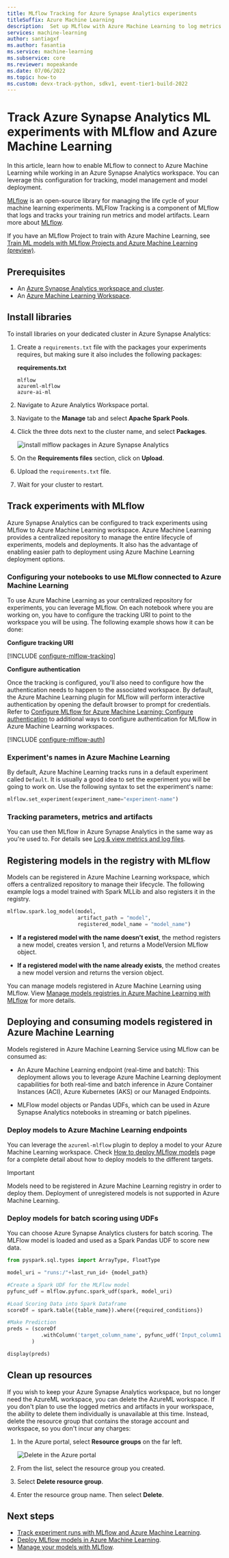 ```yaml
---
title: MLflow Tracking for Azure Synapse Analytics experiments
titleSuffix: Azure Machine Learning
description:  Set up MLflow with Azure Machine Learning to log metrics and artifacts from Azure Synapse Analytics workspace.
services: machine-learning
author: santiagxf
ms.author: fasantia
ms.service: machine-learning
ms.subservice: core
ms.reviewer: mopeakande
ms.date: 07/06/2022
ms.topic: how-to
ms.custom: devx-track-python, sdkv1, event-tier1-build-2022
---
```


# Track Azure Synapse Analytics ML experiments with MLflow and Azure Machine Learning

In this article, learn how to enable MLflow to connect to Azure Machine Learning while working in an Azure Synapse Analytics workspace. You can leverage this configuration for tracking, model management and model deployment.

[MLflow](https://www.mlflow.org) is an open-source library for managing the life cycle of your machine learning experiments. MLFlow Tracking is a component of MLflow that logs and tracks your training run metrics and model artifacts. Learn more about [MLflow](concept-mlflow.md). 

If you have an MLflow Project to train with Azure Machine Learning, see [Train ML models with MLflow Projects and Azure Machine Learning (preview)](how-to-train-mlflow-projects.md).

## Prerequisites

* An [Azure Synapse Analytics workspace and cluster](../synapse-analytics/quickstart-create-workspace.md).
* An [Azure Machine Learning Workspace](quickstart-create-resources.md).

## Install libraries

To install libraries on your dedicated cluster in Azure Synapse Analytics:

1. Create a `requirements.txt` file with the packages your experiments requires, but making sure it also includes the following packages:

    __requirements.txt__

    ```pip
    mlflow
    azureml-mlflow
    azure-ai-ml
    ```

3. Navigate to Azure Analytics Workspace portal.

4. Navigate to the **Manage** tab and select **Apache Spark Pools**.

5. Click the three dots next to the cluster name, and select **Packages**.

    ![install mlflow packages in Azure Synapse Analytics](media/how-to-use-mlflow-azure/install-packages.png)

6. On the **Requirements files** section, click on **Upload**.

7. Upload the `requirements.txt` file.

8. Wait for your cluster to restart.

## Track experiments with MLflow

Azure Synapse Analytics can be configured to track experiments using MLflow to Azure Machine Learning workspace. Azure Machine Learning provides a centralized repository to manage the entire lifecycle of experiments, models and deployments. It also has the advantage of enabling easier path to deployment using Azure Machine Learning deployment options.

### Configuring your notebooks to use MLflow connected to Azure Machine Learning

To use Azure Machine Learning as your centralized repository for experiments, you can leverage MLflow. On each notebook where you are working on, you have to configure the tracking URI to point to the workspace you will be using. The following example shows how it can be done:

__Configure tracking URI__

[!INCLUDE [configure-mlflow-tracking](../../includes/machine-learning-mlflow-configure-tracking.md)]

__Configure authentication__

Once the tracking is configured, you'll also need to configure how the authentication needs to happen to the associated workspace. By default, the Azure Machine Learning plugin for MLflow will perform interactive authentication by opening the default browser to prompt for credentials. Refer to [Configure MLflow for Azure Machine Learning: Configure authentication](how-to-use-mlflow-configure-tracking.md#configure-authentication) to additional ways to configure authentication for MLflow in Azure Machine Learning workspaces.

[!INCLUDE [configure-mlflow-auth](../../includes/machine-learning-mlflow-configure-auth.md)]

### Experiment's names in Azure Machine Learning

By default, Azure Machine Learning tracks runs in a default experiment called `Default`. It is usually a good idea to set the experiment you will be going to work on. Use the following syntax to set the experiment's name:

```python
mlflow.set_experiment(experiment_name="experiment-name")
```

### Tracking parameters, metrics and artifacts

You can use then MLflow in Azure Synapse Analytics in the same way as you're used to. For details see [Log & view metrics and log files](how-to-log-view-metrics.md).

## Registering models in the registry with MLflow

Models can be registered in Azure Machine Learning workspace, which offers a centralized repository to manage their lifecycle. The following example logs a model trained with Spark MLLib and also registers it in the registry.

```python
mlflow.spark.log_model(model, 
                       artifact_path = "model", 
                       registered_model_name = "model_name")  
```

* **If a registered model with the name doesn’t exist**, the method registers a new model, creates version 1, and returns a ModelVersion MLflow object. 

* **If a registered model with the name already exists**, the method creates a new model version and returns the version object. 

You can manage models registered in Azure Machine Learning using MLflow. View [Manage models registries in Azure Machine Learning with MLflow](how-to-manage-models-mlflow.md) for more details.

## Deploying and consuming models registered in Azure Machine Learning

Models registered in Azure Machine Learning Service using MLflow can be consumed as: 

* An Azure Machine Learning endpoint (real-time and batch): This deployment allows you to leverage Azure Machine Learning deployment capabilities for both real-time and batch inference in Azure Container Instances (ACI), Azure Kubernetes (AKS) or our Managed Endpoints. 

* MLFlow model objects or Pandas UDFs, which can be used in Azure Synapse Analytics notebooks in streaming or batch pipelines.

### Deploy models to Azure Machine Learning endpoints 
You can leverage the `azureml-mlflow` plugin to deploy a model to your Azure Machine Learning workspace. Check [How to deploy MLflow models](how-to-deploy-mlflow-models.md) page for a complete detail about how to deploy models to the different targets.

> [!IMPORTANT]
> Models need to be registered in Azure Machine Learning registry in order to deploy them. Deployment of unregistered models is not supported in Azure Machine Learning.

### Deploy models for batch scoring using UDFs

You can choose Azure Synapse Analytics clusters for batch scoring. The MLFlow model is loaded and used as a Spark Pandas UDF to score new data. 

```python
from pyspark.sql.types import ArrayType, FloatType 

model_uri = "runs:/"+last_run_id+ {model_path} 

#Create a Spark UDF for the MLFlow model 
pyfunc_udf = mlflow.pyfunc.spark_udf(spark, model_uri) 

#Load Scoring Data into Spark Dataframe 
scoreDf = spark.table({table_name}).where({required_conditions}) 

#Make Prediction 
preds = (scoreDf 
           .withColumn('target_column_name', pyfunc_udf('Input_column1', 'Input_column2', ' Input_column3', …)) 
        ) 

display(preds) 
```

## Clean up resources

If you wish to keep your Azure Synapse Analytics workspace, but no longer need the AzureML workspace, you can delete the AzureML workspace. If you don't plan to use the logged metrics and artifacts in your workspace, the ability to delete them individually is unavailable at this time. Instead, delete the resource group that contains the storage account and workspace, so you don't incur any charges:

1. In the Azure portal, select **Resource groups** on the far left.

   ![Delete in the Azure portal](./media/how-to-use-mlflow-azure-databricks/delete-resources.png)

1. From the list, select the resource group you created.

1. Select **Delete resource group**.

1. Enter the resource group name. Then select **Delete**.


## Next steps
* [Track experiment runs with MLflow and Azure Machine Learning](how-to-use-mlflow.md). 
* [Deploy MLflow models in Azure Machine Learning](how-to-deploy-mlflow-models.md). 
* [Manage your models with MLflow](how-to-manage-models-mlflow.md).